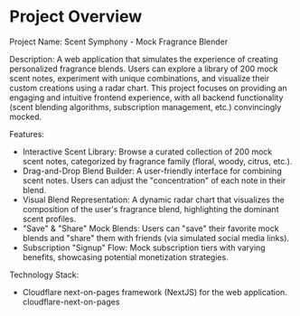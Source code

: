 # Project Overview

Project Name: Scent Symphony - Mock Fragrance Blender

Description: A web application that simulates the experience of creating personalized fragrance blends. Users can explore a library of 200 mock scent notes, experiment with unique combinations, and visualize their custom creations using a radar chart. This project focuses on providing an engaging and intuitive frontend experience, with all backend functionality (scent blending algorithms, subscription management, etc.) convincingly mocked.

Features:
*   Interactive Scent Library: Browse a curated collection of 200 mock scent notes, categorized by fragrance family (floral, woody, citrus, etc.).
*   Drag-and-Drop Blend Builder: A user-friendly interface for combining scent notes. Users can adjust the "concentration" of each note in their blend.
*   Visual Blend Representation: A dynamic radar chart that visualizes the composition of the user's fragrance blend, highlighting the dominant scent profiles.
*   "Save" & "Share" Mock Blends: Users can "save" their favorite mock blends and "share" them with friends (via simulated social media links).
*   Subscription "Signup" Flow: Mock subscription tiers with varying benefits, showcasing potential monetization strategies.

Technology Stack:
*   Cloudflare next-on-pages framework (NextJS) for the web application.
    <stack>cloudflare-next-on-pages</stack>
